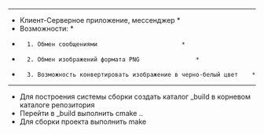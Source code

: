 *********************************************************************************
*	Клиент-Серверное приложение, мессенджер					*
*	Возможности:								*
*		1. Обмен сообщениями						*
*		2. Обмен изображений формата PNG				*
*		3. Возможность конвертировать изображение в черно-белый цвет	*
*********************************************************************************

  * Для построения системы сборки создать каталог _build в корневом каталоге репозитория
  * Перейти в _build
        выполнить cmake ..
  * Для сборки проекта
        выполнить make

